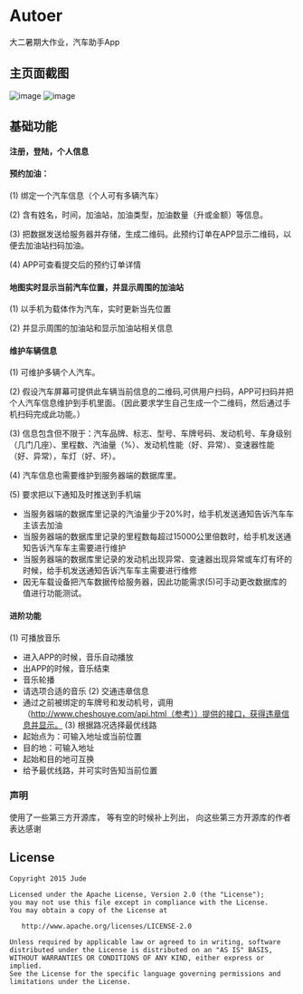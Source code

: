 # Autoer

大二暑期大作业，汽车助手App

## 主页面截图
![image](http://o9oomuync.bkt.clouddn.com/autoer%E5%9B%BE%E7%89%871.png)
![image](http://o9oomuync.bkt.clouddn.com/autoer%E5%9B%BE%E7%89%872.png)
## 基础功能

#### 注册，登陆，个人信息

#### 预约加油：

(1)	绑定一个汽车信息（个人可有多辆汽车）

(2)	含有姓名，时间，加油站，加油类型，加油数量（升或金额）等信息。

(3)	把数据发送给服务器并存储，生成二维码。此预约订单在APP显示二维码，以便去加油站扫码加油。

(4)	APP可查看提交后的预约订单详情

#### 地图实时显示当前汽车位置，并显示周围的加油站

(1)	以手机为载体作为汽车，实时更新当先位置

(2)	并显示周围的加油站和显示加油站相关信息

#### 维护车辆信息

(1)	可维护多辆个人汽车。

(2)	假设汽车屏幕可提供此车辆当前信息的二维码,可供用户扫码，APP可扫码并把个人汽车信息维护到手机里面。（因此要求学生自己生成一个二维码，然后通过手机扫码完成此功能。）

(3)	信息包含但不限于：汽车品牌、标志、型号、车牌号码、发动机号、车身级别（几门几座）、里程数、汽油量（%）、发动机性能（好、异常）、变速器性能（好、异常），车灯（好、坏）。

(4)	汽车信息也需要维护到服务器端的数据库里。

(5)	要求把以下通知及时推送到手机端
* 当服务器端的数据库里记录的汽油量少于20%时，给手机发送通知告诉汽车车主该去加油
* 当服务器端的数据库里记录的里程数每超过15000公里倍数时，给手机发送通知告诉汽车车主需要进行维护
* 当服务器端的数据库里记录的发动机出现异常、变速器出现异常或车灯有坏的时候，给手机发送通知告诉汽车车主需要进行维修
* 因无车载设备把汽车数据传给服务器，因此功能需求(5)可手动更改数据库的值进行功能测试。

#### 进阶功能
(1)	可播放音乐
* 进入APP的时候，音乐自动播放
* 出APP的时候，音乐结束
* 音乐轮播
* 请选项合适的音乐
(2)	交通违章信息
* 通过之前被绑定的车牌号和发动机号，调用（http://www.cheshouye.com/api.html（参考））提供的接口，获得违章信息并显示。
(3)	根据路况选择最优线路
* 起始点为：可输入地址或当前位置
*	目的地：可输入地址
*	起始和目的地可互换
*	给予最优线路，并可实时告知当前位置

### 声明
 使用了一些第三方开源库， 等有空的时候补上列出， 向这些第三方开源库的作者表达感谢

License
-------

    Copyright 2015 Jude

    Licensed under the Apache License, Version 2.0 (the "License");
    you may not use this file except in compliance with the License.
    You may obtain a copy of the License at

       http://www.apache.org/licenses/LICENSE-2.0

    Unless required by applicable law or agreed to in writing, software
    distributed under the License is distributed on an "AS IS" BASIS,
    WITHOUT WARRANTIES OR CONDITIONS OF ANY KIND, either express or implied.
    See the License for the specific language governing permissions and
    limitations under the License.




